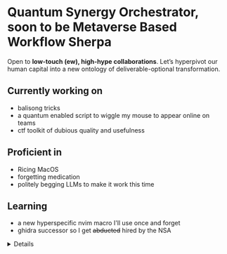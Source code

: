 # Quantum Synergy Orchestrator, soon to be Metaverse Based Workflow Sherpa



Open to **low-touch (ew), high-hype collaborations**. Let’s hyperpivot our human capital into a new ontology of deliverable-optional transformation.

## Currently working on
- balisong tricks
- a quantum enabled script to wiggle my mouse to appear online on teams
- ctf toolkit of dubious quality and usefulness

## Proficient in
- Ricing MacOS
- forgetting medication
- politely begging LLMs to make it work this time 

## Learning
- a new hyperspecific nvim macro I'll use once and forget
- ghidra successor so I get ~~abducted~~ hired by the NSA

<details> 
made you look
</details>
